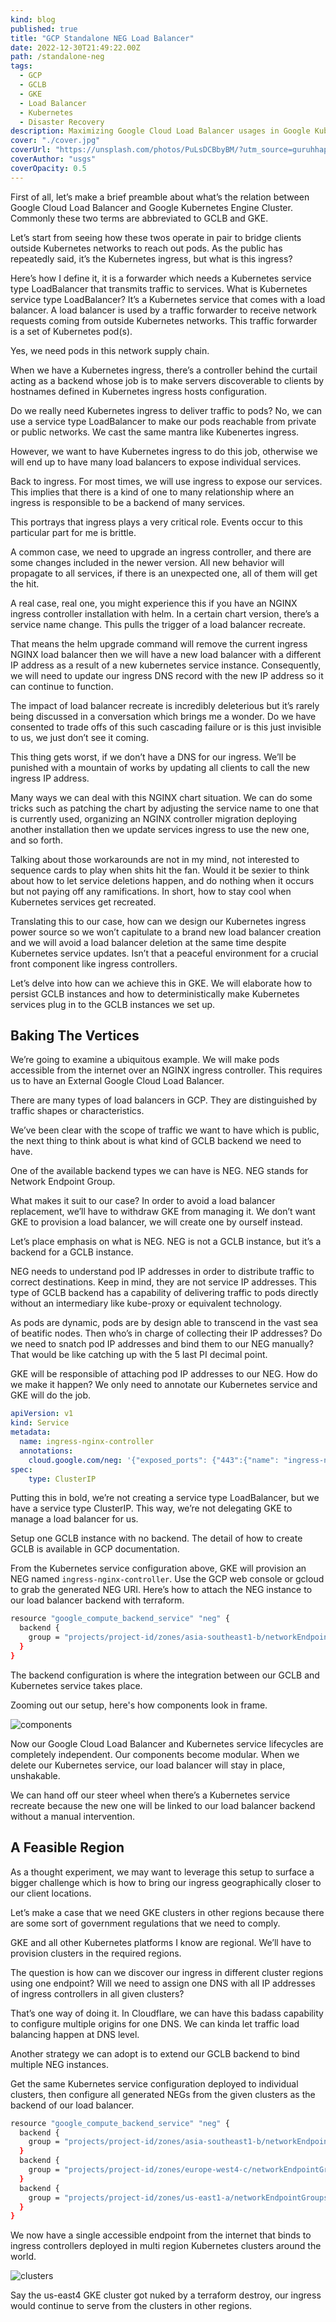 ```yaml
---
kind: blog
published: true
title: "GCP Standalone NEG Load Balancer"
date: 2022-12-30T21:49:22.00Z
path: /standalone-neg
tags:
  - GCP
  - GCLB
  - GKE
  - Load Balancer
  - Kubernetes
  - Disaster Recovery
description: Maximizing Google Cloud Load Balancer usages in Google Kubernetes Engine Clusters from mitigating impacts of load balancer replacements to building a global endpoint discovering a service across regional Kubernetes clusters. 
cover: "./cover.jpg"
coverUrl: "https://unsplash.com/photos/PuLsDCBbyBM/?utm_source=guruhhapsara.dev"
coverAuthor: "usgs"
coverOpacity: 0.5
---
```


First of all, let’s make a brief preamble about what’s the relation between Google Cloud Load Balancer and Google Kubernetes Engine Cluster. Commonly these two terms are abbreviated to GCLB and GKE.

Let’s start from seeing how these twos operate in pair to bridge clients outside Kubernetes networks to reach out pods. As the public has repeatedly said, it’s the Kubernetes ingress, but what is this ingress?

Here’s how I define it, it is a forwarder which needs a Kubernetes service type LoadBalancer that transmits traffic to services. What is Kubernetes service type LoadBalancer? It’s a Kubernetes service that comes with a load balancer. A load balancer is used by a traffic forwarder to receive network requests coming from outside Kubernetes networks. This traffic forwarder is a set of Kubernetes pod(s).

Yes, we need pods in this network supply chain. 

When we have a Kubernetes ingress, there’s a controller behind the curtail acting as a backend whose job is to make servers discoverable to clients by hostnames defined in Kubernetes ingress hosts configuration.

Do we really need Kubernetes ingress to deliver traffic to pods? No, we can use a service type LoadBalancer to make our pods reachable from private or public networks. We cast the same mantra like Kubenertes ingress. 

However, we want to have Kubernetes ingress to do this job, otherwise we will end up to have many load balancers to expose individual services.

Back to ingress. For most times, we will use ingress to expose our services. This implies that there is a kind of one to many relationship where an ingress is responsible to be a backend of many services. 

This portrays that ingress plays a very critical role. Events occur to this particular part for me is brittle.

A common case, we need to upgrade an ingress controller, and there are some changes included in the newer version. All new behavior will propagate to all services, if there is an unexpected one, all of them will get the hit.

A real case, real one, you might experience this if you have an NGINX ingress controller installation with helm. In a certain chart version, there’s a service name change. This pulls the trigger of a load balancer recreate. 

That means the helm upgrade command will remove the current ingress NGINX load balancer then we will have a new load balancer with a different IP address as a result of a new kubernetes service instance. Consequently, we will need to update our ingress DNS record with the new IP address so it can continue to function. 

The impact of load balancer recreate is incredibly deleterious but it’s rarely being discussed in a conversation which brings me a wonder. Do we have consented to trade offs of this such cascading failure or is this just invisible to us, we just don’t see it coming.

This thing gets worst, if we don’t have a DNS for our ingress. We’ll be punished with a mountain of works by updating all clients to call the new ingress IP address. 

Many ways we can deal with this NGINX chart situation. We can do some tricks such as patching the chart by adjusting the service name to one that is currently used, organizing an NGINX controller migration deploying another installation then we update services ingress to use the new one, and so forth. 

Talking about those workarounds are not in my mind, not interested to sequence cards to play when shits hit the fan. Would it be sexier to think about how to let service deletions happen, and do nothing when it occurs but not paying off any ramifications. In short, how to stay cool when Kubernetes services get recreated. 

Translating this to our case, how can we design our Kubernetes ingress power source so we won’t capitulate to a brand new load balancer creation and we will avoid a load balancer deletion at the same time despite Kubernetes service updates. Isn’t that a peaceful environment for a crucial front component like ingress controllers.

Let’s delve into how can we achieve this in GKE. We will elaborate how to persist GCLB instances and how to deterministically make Kubernetes services plug in to the GCLB instances we set up. 

## Baking The Vertices

We’re going to examine a ubiquitous example. We will make pods accessible from the internet over an NGINX ingress controller. This requires us to have an External Google Cloud Load Balancer.

There are many types of load balancers in GCP. They are distinguished by traffic shapes or characteristics. 

We’ve been clear with the scope of traffic we want to have which is public, the next thing to think about is what kind of GCLB backend we need to have. 

One of the available backend types we can have is NEG. NEG stands for Network Endpoint Group. 

What makes it suit to our case? In order to avoid a load balancer replacement, we’ll have to withdraw GKE from managing it. We don’t want GKE to provision a load balancer, we will create one by ourself instead.

Let’s place emphasis on what is NEG. NEG is not a GCLB instance, but it’s a backend for a GCLB instance.

NEG needs to understand pod IP addresses in order to distribute traffic to correct destinations. Keep in mind, they are not service IP addresses. This type of GCLB backend has a capability of delivering traffic to pods directly without an intermediary like kube-proxy or equivalent technology.

As pods are dynamic, pods are by design able to transcend in the vast sea of beatific nodes. Then who’s in charge of collecting their IP addresses? Do we need to snatch pod IP addresses and bind them to our NEG manually? That would be like catching up with the 5 last PI decimal point.

GKE will be responsible of attaching pod IP addresses to our NEG. How do we make it happen? We only need to annotate our Kubernetes service and GKE will do the job.

```yaml
apiVersion: v1
kind: Service
metadata:
  name: ingress-nginx-controller
  annotations:
    cloud.google.com/neg: '{"exposed_ports": {"443":{"name": "ingress-nginx-controller"}}}'
spec:
	type: ClusterIP
```

Putting this in bold, we’re not creating a service type LoadBalancer, but we have a service type ClusterIP. This way, we’re not delegating GKE to manage a load balancer for us.

Setup one GCLB instance with no backend. The detail of how to create GCLB is available in GCP documentation.

From the Kubernetes service configuration above, GKE will provision an NEG named `ingress-nginx-controller`. Use the GCP web console or gcloud to grab the generated NEG URI. Here’s how to attach the NEG instance to our load balancer backend with terraform.

```bash
resource "google_compute_backend_service" "neg" {
  backend {
    group = "projects/project-id/zones/asia-southeast1-b/networkEndpointGroups/ingress-nginx-controller"
  }
}
```

The backend configuration is where the integration between our GCLB and Kubernetes service takes place. 

Zooming out our setup, here's how components look in frame. 

![components](components.png)

Now our Google Cloud Load Balancer and Kubernetes service lifecycles are completely independent. Our components become modular. When we delete our Kubernetes service, our load balancer will stay in place, unshakable. 

We can hand off our steer wheel when there’s a Kubernetes service recreate because the new one will be linked to our load balancer backend without a manual intervention.

## A Feasible Region

As a thought experiment, we may want to leverage this setup to surface a bigger challenge which is how to bring our ingress geographically closer to our client locations. 

Let’s make a case that we need GKE clusters in other regions because there are some sort of government regulations that we need to comply. 

GKE and all other Kubernetes platforms I know are regional. We’ll have to provision clusters in the required regions. 

The question is how can we discover our ingress in different cluster regions using one endpoint? Will we need to assign one DNS with all IP addresses of ingress controllers in all given clusters? 

That’s one way of doing it. In Cloudflare, we can have this badass capability to configure multiple origins for one DNS. We can kinda let traffic load balancing happen at DNS level. 

Another strategy we can adopt is to extend our GCLB backend to bind multiple NEG instances. 

Get the same Kubernetes service configuration deployed to individual clusters, then configure all generated NEGs from the given clusters as the backend of our load balancer.

```bash
resource "google_compute_backend_service" "neg" {
  backend {
    group = "projects/project-id/zones/asia-southeast1-b/networkEndpointGroups/ingress-nginx-controller"
  }
  backend {
    group = "projects/project-id/zones/europe-west4-c/networkEndpointGroups/ingress-nginx-controller"
  }
  backend {
    group = "projects/project-id/zones/us-east1-a/networkEndpointGroups/ingress-nginx-controller"
  }
}
```

We now have a single accessible endpoint from the internet that binds to ingress controllers deployed in multi region Kubernetes clusters around the world. 

![clusters](clusters.png)

Say the us-east4 GKE cluster got nuked by a terraform destroy, our ingress would continue to serve from the clusters in other regions.